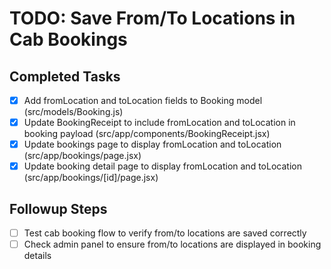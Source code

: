 # TODO: Save From/To Locations in Cab Bookings

## Completed Tasks
- [x] Add fromLocation and toLocation fields to Booking model (src/models/Booking.js)
- [x] Update BookingReceipt to include fromLocation and toLocation in booking payload (src/app/components/BookingReceipt.jsx)
- [x] Update bookings page to display fromLocation and toLocation (src/app/bookings/page.jsx)
- [x] Update booking detail page to display fromLocation and toLocation (src/app/bookings/[id]/page.jsx)

## Followup Steps
- [ ] Test cab booking flow to verify from/to locations are saved correctly
- [ ] Check admin panel to ensure from/to locations are displayed in booking details
